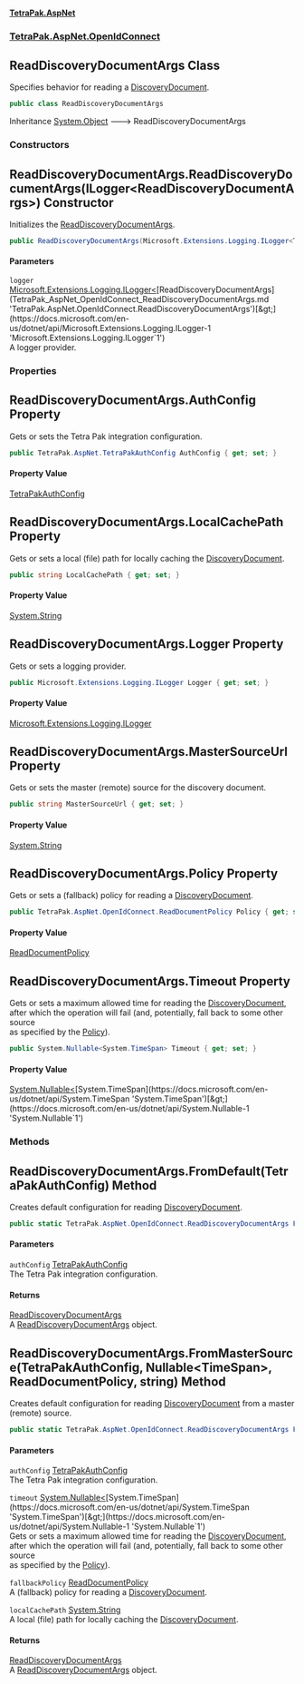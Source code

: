 #### [TetraPak.AspNet](index.md 'index')
### [TetraPak.AspNet.OpenIdConnect](TetraPak_AspNet_OpenIdConnect.md 'TetraPak.AspNet.OpenIdConnect')
## ReadDiscoveryDocumentArgs Class
Specifies behavior for reading a [DiscoveryDocument](TetraPak_AspNet_OpenIdConnect_DiscoveryDocument.md 'TetraPak.AspNet.OpenIdConnect.DiscoveryDocument').  
```csharp
public class ReadDiscoveryDocumentArgs
```

Inheritance [System.Object](https://docs.microsoft.com/en-us/dotnet/api/System.Object 'System.Object') &#129106; ReadDiscoveryDocumentArgs  
### Constructors
<a name='TetraPak_AspNet_OpenIdConnect_ReadDiscoveryDocumentArgs_ReadDiscoveryDocumentArgs(Microsoft_Extensions_Logging_ILogger_TetraPak_AspNet_OpenIdConnect_ReadDiscoveryDocumentArgs_)'></a>
## ReadDiscoveryDocumentArgs.ReadDiscoveryDocumentArgs(ILogger&lt;ReadDiscoveryDocumentArgs&gt;) Constructor
Initializes the [ReadDiscoveryDocumentArgs](TetraPak_AspNet_OpenIdConnect_ReadDiscoveryDocumentArgs.md 'TetraPak.AspNet.OpenIdConnect.ReadDiscoveryDocumentArgs').  
```csharp
public ReadDiscoveryDocumentArgs(Microsoft.Extensions.Logging.ILogger<TetraPak.AspNet.OpenIdConnect.ReadDiscoveryDocumentArgs> logger=null);
```
#### Parameters
<a name='TetraPak_AspNet_OpenIdConnect_ReadDiscoveryDocumentArgs_ReadDiscoveryDocumentArgs(Microsoft_Extensions_Logging_ILogger_TetraPak_AspNet_OpenIdConnect_ReadDiscoveryDocumentArgs_)_logger'></a>
`logger` [Microsoft.Extensions.Logging.ILogger&lt;](https://docs.microsoft.com/en-us/dotnet/api/Microsoft.Extensions.Logging.ILogger-1 'Microsoft.Extensions.Logging.ILogger`1')[ReadDiscoveryDocumentArgs](TetraPak_AspNet_OpenIdConnect_ReadDiscoveryDocumentArgs.md 'TetraPak.AspNet.OpenIdConnect.ReadDiscoveryDocumentArgs')[&gt;](https://docs.microsoft.com/en-us/dotnet/api/Microsoft.Extensions.Logging.ILogger-1 'Microsoft.Extensions.Logging.ILogger`1')  
A logger provider.  
  
  
### Properties
<a name='TetraPak_AspNet_OpenIdConnect_ReadDiscoveryDocumentArgs_AuthConfig'></a>
## ReadDiscoveryDocumentArgs.AuthConfig Property
Gets or sets the Tetra Pak integration configuration.  
```csharp
public TetraPak.AspNet.TetraPakAuthConfig AuthConfig { get; set; }
```
#### Property Value
[TetraPakAuthConfig](TetraPak_AspNet_TetraPakAuthConfig.md 'TetraPak.AspNet.TetraPakAuthConfig')
  
<a name='TetraPak_AspNet_OpenIdConnect_ReadDiscoveryDocumentArgs_LocalCachePath'></a>
## ReadDiscoveryDocumentArgs.LocalCachePath Property
Gets or sets a local (file) path for locally caching the [DiscoveryDocument](TetraPak_AspNet_OpenIdConnect_DiscoveryDocument.md 'TetraPak.AspNet.OpenIdConnect.DiscoveryDocument').   
```csharp
public string LocalCachePath { get; set; }
```
#### Property Value
[System.String](https://docs.microsoft.com/en-us/dotnet/api/System.String 'System.String')
  
<a name='TetraPak_AspNet_OpenIdConnect_ReadDiscoveryDocumentArgs_Logger'></a>
## ReadDiscoveryDocumentArgs.Logger Property
Gets or sets a logging provider.  
```csharp
public Microsoft.Extensions.Logging.ILogger Logger { get; set; }
```
#### Property Value
[Microsoft.Extensions.Logging.ILogger](https://docs.microsoft.com/en-us/dotnet/api/Microsoft.Extensions.Logging.ILogger 'Microsoft.Extensions.Logging.ILogger')
  
<a name='TetraPak_AspNet_OpenIdConnect_ReadDiscoveryDocumentArgs_MasterSourceUrl'></a>
## ReadDiscoveryDocumentArgs.MasterSourceUrl Property
Gets or sets the master (remote) source for the discovery document.  
```csharp
public string MasterSourceUrl { get; set; }
```
#### Property Value
[System.String](https://docs.microsoft.com/en-us/dotnet/api/System.String 'System.String')
  
<a name='TetraPak_AspNet_OpenIdConnect_ReadDiscoveryDocumentArgs_Policy'></a>
## ReadDiscoveryDocumentArgs.Policy Property
Gets or sets a (fallback) policy for reading a [DiscoveryDocument](TetraPak_AspNet_OpenIdConnect_DiscoveryDocument.md 'TetraPak.AspNet.OpenIdConnect.DiscoveryDocument').  
```csharp
public TetraPak.AspNet.OpenIdConnect.ReadDocumentPolicy Policy { get; set; }
```
#### Property Value
[ReadDocumentPolicy](TetraPak_AspNet_OpenIdConnect_ReadDocumentPolicy.md 'TetraPak.AspNet.OpenIdConnect.ReadDocumentPolicy')
  
<a name='TetraPak_AspNet_OpenIdConnect_ReadDiscoveryDocumentArgs_Timeout'></a>
## ReadDiscoveryDocumentArgs.Timeout Property
Gets or sets a maximum allowed time for reading the [DiscoveryDocument](TetraPak_AspNet_OpenIdConnect_DiscoveryDocument.md 'TetraPak.AspNet.OpenIdConnect.DiscoveryDocument'),  
after which the operation will fail (and, potentially, fall back to some other source  
as specified by the [Policy](TetraPak_AspNet_OpenIdConnect_ReadDiscoveryDocumentArgs.md#TetraPak_AspNet_OpenIdConnect_ReadDiscoveryDocumentArgs_Policy 'TetraPak.AspNet.OpenIdConnect.ReadDiscoveryDocumentArgs.Policy')).     
```csharp
public System.Nullable<System.TimeSpan> Timeout { get; set; }
```
#### Property Value
[System.Nullable&lt;](https://docs.microsoft.com/en-us/dotnet/api/System.Nullable-1 'System.Nullable`1')[System.TimeSpan](https://docs.microsoft.com/en-us/dotnet/api/System.TimeSpan 'System.TimeSpan')[&gt;](https://docs.microsoft.com/en-us/dotnet/api/System.Nullable-1 'System.Nullable`1')
  
### Methods
<a name='TetraPak_AspNet_OpenIdConnect_ReadDiscoveryDocumentArgs_FromDefault(TetraPak_AspNet_TetraPakAuthConfig)'></a>
## ReadDiscoveryDocumentArgs.FromDefault(TetraPakAuthConfig) Method
Creates default configuration for reading [DiscoveryDocument](TetraPak_AspNet_OpenIdConnect_DiscoveryDocument.md 'TetraPak.AspNet.OpenIdConnect.DiscoveryDocument').  
```csharp
public static TetraPak.AspNet.OpenIdConnect.ReadDiscoveryDocumentArgs FromDefault(TetraPak.AspNet.TetraPakAuthConfig authConfig);
```
#### Parameters
<a name='TetraPak_AspNet_OpenIdConnect_ReadDiscoveryDocumentArgs_FromDefault(TetraPak_AspNet_TetraPakAuthConfig)_authConfig'></a>
`authConfig` [TetraPakAuthConfig](TetraPak_AspNet_TetraPakAuthConfig.md 'TetraPak.AspNet.TetraPakAuthConfig')  
The Tetra Pak integration configuration.     
  
#### Returns
[ReadDiscoveryDocumentArgs](TetraPak_AspNet_OpenIdConnect_ReadDiscoveryDocumentArgs.md 'TetraPak.AspNet.OpenIdConnect.ReadDiscoveryDocumentArgs')  
A [ReadDiscoveryDocumentArgs](TetraPak_AspNet_OpenIdConnect_ReadDiscoveryDocumentArgs.md 'TetraPak.AspNet.OpenIdConnect.ReadDiscoveryDocumentArgs') object.  
  
<a name='TetraPak_AspNet_OpenIdConnect_ReadDiscoveryDocumentArgs_FromMasterSource(TetraPak_AspNet_TetraPakAuthConfig_System_Nullable_System_TimeSpan__TetraPak_AspNet_OpenIdConnect_ReadDocumentPolicy_string)'></a>
## ReadDiscoveryDocumentArgs.FromMasterSource(TetraPakAuthConfig, Nullable&lt;TimeSpan&gt;, ReadDocumentPolicy, string) Method
Creates default configuration for reading [DiscoveryDocument](TetraPak_AspNet_OpenIdConnect_DiscoveryDocument.md 'TetraPak.AspNet.OpenIdConnect.DiscoveryDocument') from a master (remote) source.  
```csharp
public static TetraPak.AspNet.OpenIdConnect.ReadDiscoveryDocumentArgs FromMasterSource(TetraPak.AspNet.TetraPakAuthConfig authConfig, System.Nullable<System.TimeSpan> timeout=null, TetraPak.AspNet.OpenIdConnect.ReadDocumentPolicy fallbackPolicy=TetraPak.AspNet.OpenIdConnect.ReadDocumentPolicy.All, string localCachePath=null);
```
#### Parameters
<a name='TetraPak_AspNet_OpenIdConnect_ReadDiscoveryDocumentArgs_FromMasterSource(TetraPak_AspNet_TetraPakAuthConfig_System_Nullable_System_TimeSpan__TetraPak_AspNet_OpenIdConnect_ReadDocumentPolicy_string)_authConfig'></a>
`authConfig` [TetraPakAuthConfig](TetraPak_AspNet_TetraPakAuthConfig.md 'TetraPak.AspNet.TetraPakAuthConfig')  
The Tetra Pak integration configuration.  
  
<a name='TetraPak_AspNet_OpenIdConnect_ReadDiscoveryDocumentArgs_FromMasterSource(TetraPak_AspNet_TetraPakAuthConfig_System_Nullable_System_TimeSpan__TetraPak_AspNet_OpenIdConnect_ReadDocumentPolicy_string)_timeout'></a>
`timeout` [System.Nullable&lt;](https://docs.microsoft.com/en-us/dotnet/api/System.Nullable-1 'System.Nullable`1')[System.TimeSpan](https://docs.microsoft.com/en-us/dotnet/api/System.TimeSpan 'System.TimeSpan')[&gt;](https://docs.microsoft.com/en-us/dotnet/api/System.Nullable-1 'System.Nullable`1')  
Gets or sets a maximum allowed time for reading the [DiscoveryDocument](TetraPak_AspNet_OpenIdConnect_DiscoveryDocument.md 'TetraPak.AspNet.OpenIdConnect.DiscoveryDocument'),  
after which the operation will fail (and, potentially, fall back to some other source  
as specified by the [Policy](TetraPak_AspNet_OpenIdConnect_ReadDiscoveryDocumentArgs.md#TetraPak_AspNet_OpenIdConnect_ReadDiscoveryDocumentArgs_Policy 'TetraPak.AspNet.OpenIdConnect.ReadDiscoveryDocumentArgs.Policy')).  
  
<a name='TetraPak_AspNet_OpenIdConnect_ReadDiscoveryDocumentArgs_FromMasterSource(TetraPak_AspNet_TetraPakAuthConfig_System_Nullable_System_TimeSpan__TetraPak_AspNet_OpenIdConnect_ReadDocumentPolicy_string)_fallbackPolicy'></a>
`fallbackPolicy` [ReadDocumentPolicy](TetraPak_AspNet_OpenIdConnect_ReadDocumentPolicy.md 'TetraPak.AspNet.OpenIdConnect.ReadDocumentPolicy')  
A (fallback) policy for reading a [DiscoveryDocument](TetraPak_AspNet_OpenIdConnect_DiscoveryDocument.md 'TetraPak.AspNet.OpenIdConnect.DiscoveryDocument').  
  
<a name='TetraPak_AspNet_OpenIdConnect_ReadDiscoveryDocumentArgs_FromMasterSource(TetraPak_AspNet_TetraPakAuthConfig_System_Nullable_System_TimeSpan__TetraPak_AspNet_OpenIdConnect_ReadDocumentPolicy_string)_localCachePath'></a>
`localCachePath` [System.String](https://docs.microsoft.com/en-us/dotnet/api/System.String 'System.String')  
A local (file) path for locally caching the [DiscoveryDocument](TetraPak_AspNet_OpenIdConnect_DiscoveryDocument.md 'TetraPak.AspNet.OpenIdConnect.DiscoveryDocument').  
  
#### Returns
[ReadDiscoveryDocumentArgs](TetraPak_AspNet_OpenIdConnect_ReadDiscoveryDocumentArgs.md 'TetraPak.AspNet.OpenIdConnect.ReadDiscoveryDocumentArgs')  
A [ReadDiscoveryDocumentArgs](TetraPak_AspNet_OpenIdConnect_ReadDiscoveryDocumentArgs.md 'TetraPak.AspNet.OpenIdConnect.ReadDiscoveryDocumentArgs') object.  
  
